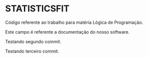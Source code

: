 # STATISTICSFIT
Código referente ao trabalho para matéria Lógica de Programação.

Este campo é referente a documentação do nosso software.

Testando segundo commit.

Testando terceiro commit.
